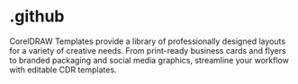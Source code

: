 # .github
CorelDRAW Templates provide a library of professionally designed layouts for a variety of creative needs. From print-ready business cards and flyers to branded packaging and social media graphics, streamline your workflow with editable CDR templates.
